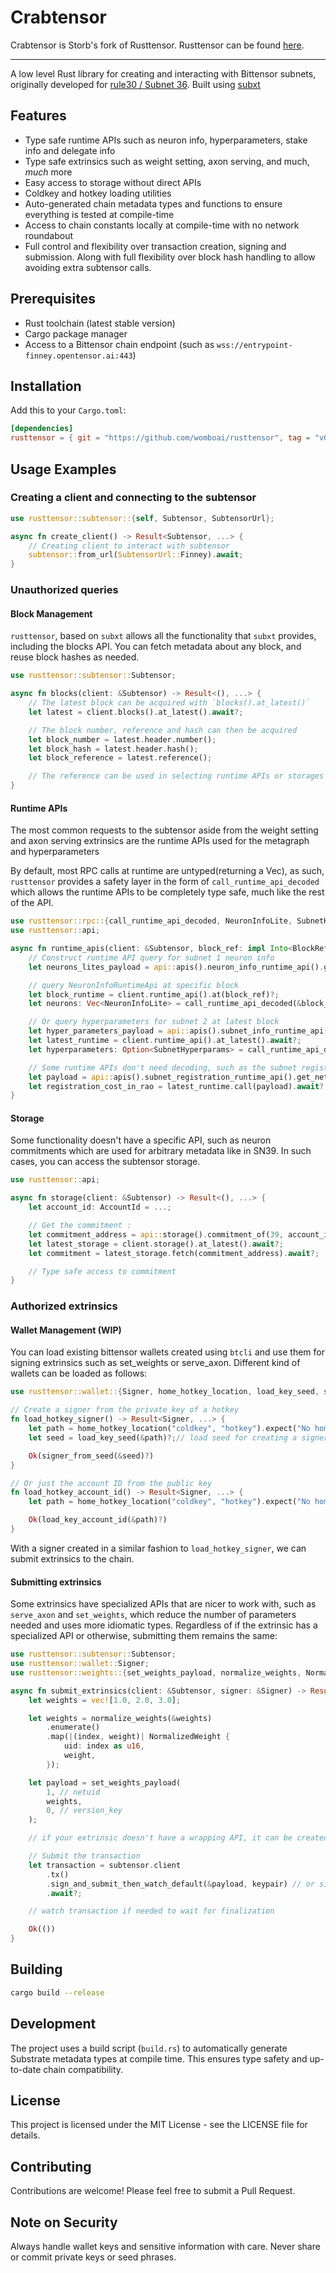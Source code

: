 # Crabtensor

Crabtensor is Storb's fork of Rusttensor. Rusttensor can be found [here](https://github.com/womboai/rusttensor).

---

A low level Rust library for creating and interacting with Bittensor subnets, originally developed for [rule30 / Subnet 36](https://github.com/womboai/rule-30-solver). Built using [subxt](https://github.com/paritytech/subxt)

## Features

- Type safe runtime APIs such as neuron info, hyperparameters, stake info and delegate info
- Type safe extrinsics such as weight setting, axon serving, and much, _much_ more
- Easy access to storage without direct APIs
- Coldkey and hotkey loading utilities
- Auto-generated chain metadata types and functions to ensure everything is tested at compile-time
- Access to chain constants locally at compile-time with no network roundabout
- Full control and flexibility over transaction creation, signing and submission. Along with full flexibility over block hash handling to allow avoiding extra subtensor calls. 

## Prerequisites

- Rust toolchain (latest stable version)
- Cargo package manager
- Access to a Bittensor chain endpoint (such as `wss://entrypoint-finney.opentensor.ai:443`)

## Installation

Add this to your `Cargo.toml`:

```toml
[dependencies]
rusttensor = { git = "https://github.com/womboai/rusttensor", tag = "v0.3.0" }
```

## Usage Examples

### Creating a client and connecting to the subtensor

```rust
use rusttensor::subtensor::{self, Subtensor, SubtensorUrl};

async fn create_client() -> Result<Subtensor, ...> {
    // Creating client to interact with subtensor
    subtensor::from_url(SubtensorUrl::Finney).await;
}
```

### Unauthorized queries

#### Block Management

`rusttensor`, based on `subxt` allows all the functionality that `subxt` provides, including the blocks API. You can fetch metadata about any block, and reuse block hashes as needed.

```rust
use rusttensor::subtensor::Subtensor;

async fn blocks(client: &Subtensor) -> Result<(), ...> {
    // The latest block can be acquired with `blocks().at_latest()`
    let latest = client.blocks().at_latest().await?;

    // The block number, reference and hash can then be acquired
    let block_number = latest.header.number();
    let block_hash = latest.header.hash();
    let block_reference = latest.reference();

    // The reference can be used in selecting runtime APIs or storages to query
}
```

#### Runtime APIs
The most common requests to the subtensor aside from the weight setting and axon serving extrinsics are the runtime APIs used for the metagraph and hyperparameters

By default, most RPC calls at runtime are untyped(returning a Vec<u8>), 
as such, `rusttensor` provides a safety layer in the form of `call_runtime_api_decoded` which allows the runtime APIs to be completely type safe, much like the rest of the API.

```rust
use rusttensor::rpc::{call_runtime_api_decoded, NeuronInfoLite, SubnetHyperparams};
use rusttensor::api;

async fn runtime_apis(client: &Subtensor, block_ref: impl Into<BlockRef<impl BlockHash>>) -> Result<(), ...> {
    // Construct runtime API query for subnet 1 neuron info
    let neurons_lites_payload = api::apis().neuron_info_runtime_api().get_neurons_lite(1);

    // query NeuronInfoRuntimeApi at specific block
    let block_runtime = client.runtime_api().at(block_ref)?;
    let neurons: Vec<NeuronInfoLite> = call_runtime_api_decoded(&block_runtime, neurons_lites_payload).await?;

    // Or query hyperparameters for subnet 2 at latest block
    let hyper_parameters_payload = api::apis().subnet_info_runtime_api().get_subnet_info(2);
    let latest_runtime = client.runtime_api().at_latest().await?;
    let hyperparameters: Option<SubnetHyperparams> = call_runtime_api_decoded(&latest_runtime, hyper_parameters_payload).await?;

    // Some runtime APIs don't need decoding, such as the subnet registration cost API
    let payload = api::apis().subnet_registration_runtime_api().get_network_registration_cost();
    let registration_cost_in_rao = latest_runtime.call(payload).await?;
}
```

#### Storage
Some functionality doesn't have a specific API, such as neuron commitments which are used for arbitrary metadata like in SN39. In such cases, you can access the subtensor storage. 

```rust
use rusttensor::api;

async fn storage(client: &Subtensor) -> Result<(), ...> {
    let account_id: AccountId = ...;

    // Get the commitment :
    let commitment_address = api::storage().commitment_of(39, account_id);
    let latest_storage = client.storage().at_latest().await?;
    let commitment = latest_storage.fetch(commitment_address).await?;

    // Type safe access to commitment
}
```

### Authorized extrinsics

#### Wallet Management (WIP)
You can load existing bittensor wallets created using `btcli` and use them for signing extrinsics such as set_weights or serve_axon. Different kind of wallets can be loaded as follows:
```rust
use rusttensor::wallet::{Signer, home_hotkey_location, load_key_seed, signer_from_seed};

// Create a signer from the private key of a hotkey
fn load_hotkey_signer() -> Result<Signer, ...> {
    let path = home_hotkey_location("coldkey", "hotkey").expect("No home directory");
    let seed = load_key_seed(&path)?;// load seed for creating a signer

    Ok(signer_from_seed(&seed)?)
}

// Or just the account ID from the public key
fn load_hotkey_account_id() -> Result<Signer, ...> {
    let path = home_hotkey_location("coldkey", "hotkey").expect("No home directory");

    Ok(load_key_account_id(&path)?)
}
```

With a signer created in a similar fashion to `load_hotkey_signer`, we can submit extrinsics to the chain.

#### Submitting extrinsics
Some extrinsics have specialized APIs that are nicer to work with, such as `serve_axon` and `set_weights`, which reduce the number of parameters needed and uses more idiomatic types.
Regardless of if the extrinsic has a specialized API or otherwise, submitting them remains the same:

```rust
use rusttensor::subtensor::Subtensor;
use rusttensor::wallet::Signer;
use rusttensor::weights::{set_weights_payload, normalize_weights, NormalizedWeight};

async fn submit_extrinsics(client: &Subtensor, signer: &Signer) -> Result<(), ...> {
    let weights = vec![1.0, 2.0, 3.0];

    let weights = normalize_weights(&weights)
        .enumerate()
        .map(|(index, weight)| NormalizedWeight {
            uid: index as u16,
            weight,
        });

    let payload = set_weights_payload(
        1, // netuid
        weights,
        0, // version_key
    );

    // if your extrinsic doesn't have a wrapping API, it can be created using api::tx(), such as api::tx().subtensor_module().dissolve_network(30) for dissolving SN30

    // Submit the transaction
    let transaction = subtensor.client
        .tx()
        .sign_and_submit_then_watch_default(&payload, keypair) // or sign_and_submit_default to avoid waiting for inclusion
        .await?;

    // watch transaction if needed to wait for finalization

    Ok(())
}
```

## Building

```bash
cargo build --release
```

## Development

The project uses a build script (`build.rs`) to automatically generate Substrate metadata types at compile time. This ensures type safety and up-to-date chain compatibility.

## License

This project is licensed under the MIT License - see the LICENSE file for details.

## Contributing

Contributions are welcome! Please feel free to submit a Pull Request.

## Note on Security

Always handle wallet keys and sensitive information with care. Never share or commit private keys or seed phrases.
